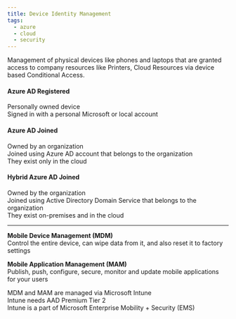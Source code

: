 ```yaml
---
title: Device Identity Management
tags:
  - azure
  - cloud
  - security
---
```


Management of physical devices like phones and laptops that are granted access to company resources like Printers, Cloud Resources via device based Conditional Access.

#### Azure AD Registered
Personally owned device  
Signed in with a personal Microsoft or local account

#### Azure AD Joined
Owned by an organization  
Joined using Azure AD account that belongs to the organization  
They exist only in the cloud

#### Hybrid Azure AD Joined
Owned by the organization  
Joined using Active Directory Domain Service that belongs to the organization  
They exist on-premises and in the cloud

---

**Mobile Device Management (MDM)**  
Control the entire device, can wipe data from it, and also reset it to factory settings

**Mobile Application Management (MAM)**  
Publish, push, configure, secure, monitor and update mobile applications for your users

MDM and MAM are managed via Microsoft Intune  
Intune needs AAD Premium Tier 2  
Intune is a part of Microsoft Enterprise Mobility + Security (EMS)